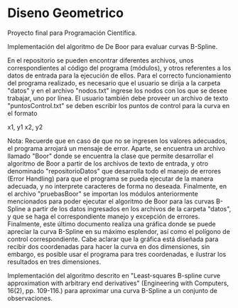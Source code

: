 # Diseno Geometrico
Proyecto final para Programación Científica.

Implementación del algoritmo de De Boor para evaluar curvas B-Spline. 

En el repositorio se pueden encontrar diferentes archivos, unos correspondientes al código del programa (módulos), y otros referentes a los datos de entrada para la ejecución de ellos. Para el correcto funcionamiento del programa realizado, es necesario que el usuario se dirija a la carpeta "datos" y en el archivo "nodos.txt" ingrese los nodos con los que se desee trabajar, uno por línea. El usuario también debe proveer un archivo de texto "puntosControl.txt" se deben escribir los puntos de control para la curva en el formato

x1, y1
x2, y2

Nota: Recuerde que en caso de que no se ingresen los valores adecuados, el programa arrojará un mensaje de error.
Aparte, se encuentra un archivo llamado "Boor" donde se encuentra la clase que permite desarrollar el algoritmo de Boor a partir de los archivos de texto de entrada, y otro denominado "repositorioDatos" que desarrolla todo el manejo de errores (Error Handling) para que el programa se pueda ejecutar de la manera adecuada, y no interprete caracteres de forma no deseada. Finalmente, en el archivo "pruebasBoor" se importan los módulos anteriormente mencionados para poder ejecutar el algoritmo de Boor para las curvas B-Spline a partir de los datos ingresados en los archivos de la carpeta "datos", y que se haga el correspondiente manejo y excepción de errores. Finalmente, este último documento realiza una gráfica donde se puede apreciar la curva B-Spline en su máximo esplendor, así como el polígono de control correspondiente. Cabe aclarar que la gráfica está diseñada para recibir dos coordenadas para hacer la curva en dos dimensiones, sin embargo, es posible usar el programa para tres coordenadas, e ilustrar los resultados en tres dimensiones.

Implementación del algoritmo descrito en "Least-squares B-spline curve approximation with arbitrary end derivatives" (Engineering with Computers, 16(2), pp. 109-116.) para aproximar una curva B-Spline a un conjunto de observaciones.
